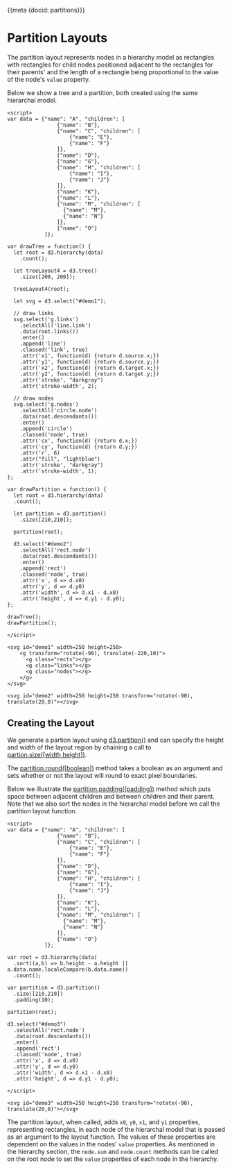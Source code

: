 {{meta {docid: partitions}}}

<script src="https://d3js.org/d3.v4.min.js"></script>

<style>
rect {
  fill: aquamarine;
  opacity: 1.0;
  stroke: white;
}
</style>



# Partition Layouts

The partition layout represents nodes in a hierarchy model as rectangles with rectangles for child nodes positioned adjacent to the rectangles for their parents' and the length of a rectangle being proportional to the value of the node's `value` property.

Below we show a tree and a partition, both created using the same hierarchal model.

```
<script>
var data = {"name": "A", "children": [
                {"name": "B"},
                {"name": "C", "children": [
                    {"name": "E"},
                    {"name": "F"}
                ]},
                {"name": "D"},
                {"name": "G"},
                {"name": "H", "children": [
                    {"name": "I"},
                    {"name": "J"}
                ]},
                {"name": "K"},
                {"name": "L"},
                {"name": "M", "children": [
                  {"name": "M"},
                  {"name": "N"}
                ]},
                {"name": "O"}
            ]};

var drawTree = function() {
  let root = d3.hierarchy(data)
    .count();

  let treeLayout4 = d3.tree()
    .size([200, 200]);

  treeLayout4(root);

  let svg = d3.select("#demo1");

  // draw links
  svg.select('g.links')
    .selectAll('line.link')
    .data(root.links())
    .enter()
    .append('line')
    .classed('link', true)
    .attr('x1', function(d) {return d.source.x;})
    .attr('y1', function(d) {return d.source.y;})
    .attr('x2', function(d) {return d.target.x;})
    .attr('y2', function(d) {return d.target.y;})
    .attr('stroke', "darkgray")
    .attr('stroke-width', 2);

  // draw nodes
  svg.select('g.nodes')
    .selectAll('circle.node')
    .data(root.descendants())
    .enter()
    .append('circle')
    .classed('node', true)
    .attr('cx', function(d) {return d.x;})
    .attr('cy', function(d) {return d.y;})
    .attr('r', 6)
    .attr("fill", "lightblue")
    .attr('stroke', "darkgray")
    .attr('stroke-width', 1);
};

var drawPartition = function() {
  let root = d3.hierarchy(data)
  .count();

  let partition = d3.partition()
    .size([210,210]);

  partition(root);

  d3.select("#demo2")
    .selectAll('rect.node')
    .data(root.descendants())
    .enter()
    .append('rect')
    .classed('node', true)
    .attr('x', d => d.x0)
    .attr('y', d => d.y0)
    .attr('width', d => d.x1 - d.x0)
    .attr('height', d => d.y1 - d.y0);
};

drawTree();
drawPartition();

</script>

<svg id="demo1" width=250 height=250>
    <g transform="rotate(-90), translate(-220,10)">
      <g class="rects"></g>
      <g class="links"></g>
      <g class="nodes"></g>
    </g>
</svg>

<svg id="demo2" width=250 height=250 transform="rotate(-90), translate(20,0)"></svg>
```

## Creating the Layout

We generate a partion layout using [d3.partition()](https://github.com/d3/d3-hierarchy#partition) and can specify the height and width of the layout region by chaining a call to [partion.size([width,height])](https://github.com/d3/d3-hierarchy#partition_size).

The [partition.round([boolean])](https://github.com/d3/d3-hierarchy#partition_round) method takes a boolean as an argument and sets whether or not the layout will round to exact pixel boundaries.

Below we illustrate the [partition.padding([padding])](https://github.com/d3/d3-hierarchy#partition_padding) method which puts space between adjacent children and between children and their parent.  Note that we also sort the nodes in the hierarchal model before we  call the partition layout function.

```
<script>
var data = {"name": "A", "children": [
                {"name": "B"},
                {"name": "C", "children": [
                    {"name": "E"},
                    {"name": "F"}
                ]},
                {"name": "D"},
                {"name": "G"},
                {"name": "H", "children": [
                    {"name": "I"},
                    {"name": "J"}
                ]},
                {"name": "K"},
                {"name": "L"},
                {"name": "M", "children": [
                  {"name": "M"},
                  {"name": "N"}
                ]},
                {"name": "O"}
            ]};

var root = d3.hierarchy(data)
  .sort((a,b) => b.height - a.height || a.data.name.localeCompare(b.data.name))
  .count();

var partition = d3.partition()
  .size([210,210])
  .padding(10);

partition(root);

d3.select("#demo3")
  .selectAll('rect.node')
  .data(root.descendants())
  .enter()
  .append('rect')
  .classed('node', true)
  .attr('x', d => d.x0)
  .attr('y', d => d.y0)
  .attr('width', d => d.x1 - d.x0)
  .attr('height', d => d.y1 - d.y0);

</script>

<svg id="demo3" width=250 height=250 transform="rotate(-90), translate(20,0)"></svg>
```

The partition layout, when called, adds `x0`, `y0`, `x1`, and `y1` properties, representing rectangles, in each node of the hierarchal model that is passed as an argument to the layout function.  The values of these properties are dependent on the values in the nodes' `value` properties.  As mentioned in the hierarchy section, the `node.sum` and `node.count` methods can be called on the root node to set the `value` properties of each node in the hierarchy.
